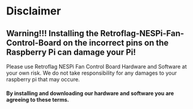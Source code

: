 # Disclaimer

## Warning!!! Installing the Retroflag-NESPi-Fan-Control-Board on the incorrect pins on the Raspberry Pi can damage your Pi!

Please use Retroflag NESPi Fan Control Board Hardware and Software at your own risk.
We do not take responsibility for any damages to your raspberry pi that may occure.

#### By installing and downloading our hardware and software you are agreeing to these terms.